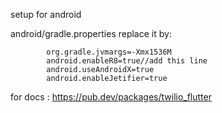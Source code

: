 setup for android

android/gradle.properties
replace it by:

            org.gradle.jvmargs=-Xmx1536M
            android.enableR8=true//add this line
            android.useAndroidX=true
            android.enableJetifier=true

for docs : https://pub.dev/packages/twilio_flutter
